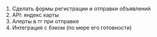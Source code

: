 1. Сделать формы регистрации и отправки объявлений
2. API: яндекс карты
3. Алерты в тг при отправке
4. Интеграция с бэком (по мере его готовности)